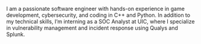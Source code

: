 
I am a passionate software engineer with hands-on experience in game development, cybersecurity, and coding in C++ and Python. In addition to my technical skills, I’m interning as a SOC Analyst at UIC, where I specialize in vulnerability management and incident response using Qualys and Splunk.
